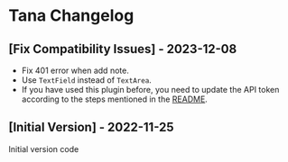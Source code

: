 # Tana Changelog

## [Fix Compatibility Issues] - 2023-12-08

- Fix 401 error when add note.
- Use `TextField` instead of `TextArea`.
- If you have used this plugin before, you need to update the API token according to the steps mentioned in the [README](./README.md).

## [Initial Version] - 2022-11-25

Initial version code
